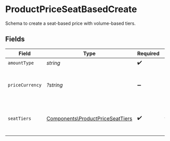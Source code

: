 # ProductPriceSeatBasedCreate

Schema to create a seat-based price with volume-based tiers.


## Fields

| Field                                                                                | Type                                                                                 | Required                                                                             | Description                                                                          |
| ------------------------------------------------------------------------------------ | ------------------------------------------------------------------------------------ | ------------------------------------------------------------------------------------ | ------------------------------------------------------------------------------------ |
| `amountType`                                                                         | *string*                                                                             | :heavy_check_mark:                                                                   | N/A                                                                                  |
| `priceCurrency`                                                                      | *?string*                                                                            | :heavy_minus_sign:                                                                   | The currency. Currently, only `usd` is supported.                                    |
| `seatTiers`                                                                          | [Components\ProductPriceSeatTiers](../../Models/Components/ProductPriceSeatTiers.md) | :heavy_check_mark:                                                                   | List of pricing tiers for seat-based pricing.                                        |